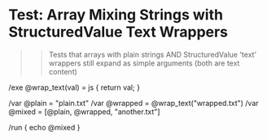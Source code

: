# Test: Array Mixing Strings with StructuredValue Text Wrappers

>> Tests that arrays with plain strings AND StructuredValue 'text' wrappers
>> still expand as simple arguments (both are text content)

/exe @wrap_text(val) = js { return val; }

/var @plain = "plain.txt"
/var @wrapped = @wrap_text("wrapped.txt")
/var @mixed = [@plain, @wrapped, "another.txt"]

/run { echo @mixed }

